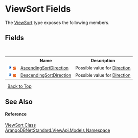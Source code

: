 # ViewSort Fields
 

The <a href="55639f25-ecae-8c26-c2f5-9876c7b055bc">ViewSort</a> type exposes the following members.


## Fields
&nbsp;<table><tr><th></th><th>Name</th><th>Description</th></tr><tr><td>![Public field](media/pubfield.gif "Public field")![Static member](media/static.gif "Static member")</td><td><a href="2934134b-4b2f-baeb-b5c6-aa690928fd50">AscendingSortDirection</a></td><td>
Possible value for <a href="fb5ef9c2-7d37-aa7d-8e47-554b0c877b23">Direction</a></td></tr><tr><td>![Public field](media/pubfield.gif "Public field")![Static member](media/static.gif "Static member")</td><td><a href="6c4405c4-5b3d-a45d-1de9-4bd434f0872f">DescendingSortDirection</a></td><td>
Possible value for <a href="fb5ef9c2-7d37-aa7d-8e47-554b0c877b23">Direction</a></td></tr></table>&nbsp;
<a href="#viewsort-fields">Back to Top</a>

## See Also


#### Reference
<a href="55639f25-ecae-8c26-c2f5-9876c7b055bc">ViewSort Class</a><br /><a href="23bbeb16-c099-4f2c-4dad-2e67e1a19df4">ArangoDBNetStandard.ViewApi.Models Namespace</a><br />